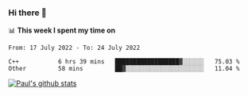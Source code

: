 ### Hi there 👋

📊 **This week I spent my time on**
<!--START_SECTION:waka-->

```text
From: 17 July 2022 - To: 24 July 2022

C++           6 hrs 39 mins   ██████████████████▓░░░░░░   75.03 %
Other         58 mins         ██▓░░░░░░░░░░░░░░░░░░░░░░   11.04 %
```

<!--END_SECTION:waka-->


[![Paul's github stats](https://github-readme-stats.vercel.app/api?username=mickeyouyou&theme=dracula&show_icons=true)](https://github.com/anuraghazra/github-readme-stats)

